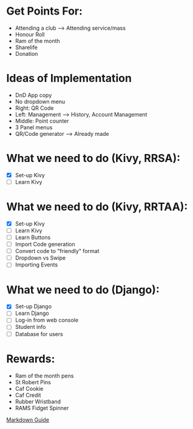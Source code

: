 # Get Points For:
* Attending a club --> Attending service/mass
* Honour Roll
* Ram of the month
* Sharelife
* Donation

# Ideas of Implementation
* DnD App copy
* No dropdown menu
* Right: QR Code
* Left: Management --> History, Account Management
* Middle: Point counter
* 3 Panel menus
* QR/Code generator --> Already made

# What we need to do (Kivy, RRSA):
- [x] Set-up Kivy
- [ ] Learn Kivy

# What we need to do (Kivy, RRTAA):
- [x] Set-up Kivy
- [ ] Learn Kivy
- [ ] Learn Buttons
- [ ] Import Code generation
- [ ] Convert code to "friendly" format
- [ ] Dropdown vs Swipe
- [ ] Importing Events

# What we need to do (Django):
- [x] Set-up Django
- [ ] Learn Django
- [ ] Log-in from web console
- [ ] Student info
- [ ] Database for users

# Rewards:
* Ram of the month pens
* St Robert Pins
* Caf Cookie
* Caf Credit
* Rubber Wristband
* RAMS Fidget Spinner

[Markdown Guide](https://github.com/adam-p/markdown-here/wiki/Markdown-Cheatsheet)
